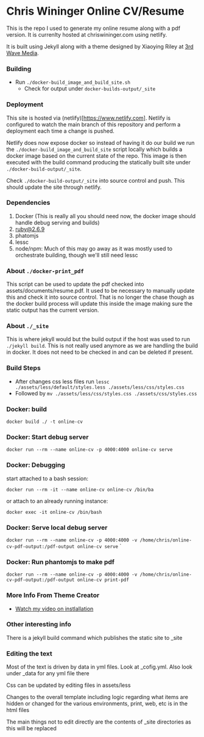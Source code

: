 Chris Wininger Online CV/Resume
==================================

This is the repo I used to generate my online resume along with a pdf version. It is currenlty hosted at chriswininger.com
using netlify.

It is built using Jekyll along with a theme designed by Xiaoying Riley at [3rd Wave Media](http://themes.3rdwavemedia.com/).


### Building

* Run `./docker-build_image_and_build_site.sh`
  * Check for output under `docker-builds-output/_site`

### Deployment

This site is hosted via (netlify)[https://www.netlify.com]. Netlify is configured to watch the main branch of this
repository and perform a deployment each time a change is pushed.

Netlify does now expose docker so instead of having it do our build we run the `./docker-build_image_and_build_site` script
locally which builds a docker image based on the current state of the repo. This image is then executed with the build
command producing the statically built site under `./docker-build-output/_site`.

Check `./docker-build-output/_site` into source control and push. This should update the site through netlify.

### Dependencies

1. Docker (This is really all you should need now, the docker image should handle debug serving and builds) 
2. ruby@2.6.9
3. phatomjs
4. lessc
5. node/npm: Much of this may go away as it was mostly used to orchestrate building, though we'll still need lessc

### About `./docker-print_pdf`

This script can be used to update the pdf checked into assets/documents/resume.pdf. It used to be necessary to manually update this
and check it into source control. That is no longer the chase though as the docker build process will update this inside
the image making sure the static output has the current version.

### About `./_site`

This is where jekyll would but the build output if the host was used to run `./jekyll build`. This is not really used
anymore as we are handling the build in docker. It does not need to be checked in and can be deleted if present.

### Build Steps ###

* After changes css less files run `lessc ./assets/less/default/styles.less ./assets/less/css/styles.css`
* Followed by `mv ./assets/less/css/styles.css ./assets/css/styles.css`

### Docker: build

`docker build ./ -t online-cv`

### Docker: Start debug server

`docker run --rm --name online-cv -p 4000:4000 online-cv serve`

### Docker: Debugging

start attached to a bash session:

`docker run --rm -it --name online-cv online-cv /bin/ba`

or attach to an already running instance:

`docker exec -it online-cv /bin/bash`

### Docker: Serve local debug server

`docker run --rm --name online-cv -p 4000:4000 -v /home/chris/online-cv-pdf-output:/pdf-output online-cv serve`
`

### Docker: Run phantomjs to make pdf

`docker run --rm --name online-cv -p 4000:4000 -v /home/chris/online-cv-pdf-output:/pdf-output online-cv print-pdf`


### More Info From Theme Creator

* [Watch my video on instlallation](https://www.youtube.com/embed/T2nx6tj-ZH4)

### Other interesting info

There is a jekyll build command which publishes the static site to _site

### Editing the text

Most of the text is driven by data in yml files. Look at _cofig.yml. Also look under _data for any yml file there

Css can be updated by editing files in assets/less

Changes to the overall template including logic regarding what items are hidden or changed for the various environments,
print, web, etc is in the html files

The main things not to edit directly are the contents of _site directories as this will be replaced
